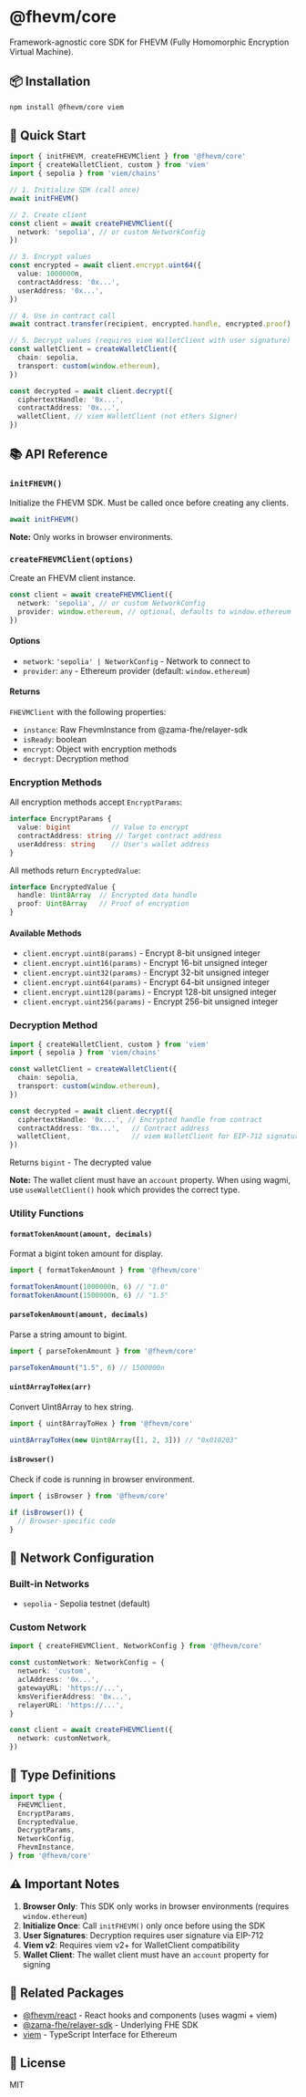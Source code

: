 # @fhevm/core

Framework-agnostic core SDK for FHEVM (Fully Homomorphic Encryption Virtual Machine).

## 📦 Installation

```bash
npm install @fhevm/core viem
```

## 🚀 Quick Start

```typescript
import { initFHEVM, createFHEVMClient } from '@fhevm/core'
import { createWalletClient, custom } from 'viem'
import { sepolia } from 'viem/chains'

// 1. Initialize SDK (call once)
await initFHEVM()

// 2. Create client
const client = await createFHEVMClient({
  network: 'sepolia', // or custom NetworkConfig
})

// 3. Encrypt values
const encrypted = await client.encrypt.uint64({
  value: 1000000n,
  contractAddress: '0x...',
  userAddress: '0x...',
})

// 4. Use in contract call
await contract.transfer(recipient, encrypted.handle, encrypted.proof)

// 5. Decrypt values (requires viem WalletClient with user signature)
const walletClient = createWalletClient({
  chain: sepolia,
  transport: custom(window.ethereum),
})

const decrypted = await client.decrypt({
  ciphertextHandle: '0x...',
  contractAddress: '0x...',
  walletClient, // viem WalletClient (not ethers Signer)
})
```

## 📚 API Reference

### `initFHEVM()`

Initialize the FHEVM SDK. Must be called once before creating any clients.

```typescript
await initFHEVM()
```

**Note:** Only works in browser environments.

### `createFHEVMClient(options)`

Create an FHEVM client instance.

```typescript
const client = await createFHEVMClient({
  network: 'sepolia', // or custom NetworkConfig
  provider: window.ethereum, // optional, defaults to window.ethereum
})
```

#### Options

- `network`: `'sepolia' | NetworkConfig` - Network to connect to
- `provider`: `any` - Ethereum provider (default: `window.ethereum`)

#### Returns

`FHEVMClient` with the following properties:

- `instance`: Raw FhevmInstance from @zama-fhe/relayer-sdk
- `isReady`: boolean
- `encrypt`: Object with encryption methods
- `decrypt`: Decryption method

### Encryption Methods

All encryption methods accept `EncryptParams`:

```typescript
interface EncryptParams {
  value: bigint          // Value to encrypt
  contractAddress: string // Target contract address
  userAddress: string    // User's wallet address
}
```

All methods return `EncryptedValue`:

```typescript
interface EncryptedValue {
  handle: Uint8Array  // Encrypted data handle
  proof: Uint8Array   // Proof of encryption
}
```

#### Available Methods

- `client.encrypt.uint8(params)` - Encrypt 8-bit unsigned integer
- `client.encrypt.uint16(params)` - Encrypt 16-bit unsigned integer
- `client.encrypt.uint32(params)` - Encrypt 32-bit unsigned integer
- `client.encrypt.uint64(params)` - Encrypt 64-bit unsigned integer
- `client.encrypt.uint128(params)` - Encrypt 128-bit unsigned integer
- `client.encrypt.uint256(params)` - Encrypt 256-bit unsigned integer

### Decryption Method

```typescript
import { createWalletClient, custom } from 'viem'
import { sepolia } from 'viem/chains'

const walletClient = createWalletClient({
  chain: sepolia,
  transport: custom(window.ethereum),
})

const decrypted = await client.decrypt({
  ciphertextHandle: '0x...', // Encrypted handle from contract
  contractAddress: '0x...',   // Contract address
  walletClient,               // viem WalletClient for EIP-712 signature
})
```

Returns `bigint` - The decrypted value

**Note:** The wallet client must have an `account` property. When using wagmi, use `useWalletClient()` hook which provides the correct type.

### Utility Functions

#### `formatTokenAmount(amount, decimals)`

Format a bigint token amount for display.

```typescript
import { formatTokenAmount } from '@fhevm/core'

formatTokenAmount(1000000n, 6) // "1.0"
formatTokenAmount(1500000n, 6) // "1.5"
```

#### `parseTokenAmount(amount, decimals)`

Parse a string amount to bigint.

```typescript
import { parseTokenAmount } from '@fhevm/core'

parseTokenAmount("1.5", 6) // 1500000n
```

#### `uint8ArrayToHex(arr)`

Convert Uint8Array to hex string.

```typescript
import { uint8ArrayToHex } from '@fhevm/core'

uint8ArrayToHex(new Uint8Array([1, 2, 3])) // "0x010203"
```

#### `isBrowser()`

Check if code is running in browser environment.

```typescript
import { isBrowser } from '@fhevm/core'

if (isBrowser()) {
  // Browser-specific code
}
```

## 🔧 Network Configuration

### Built-in Networks

- `sepolia` - Sepolia testnet (default)

### Custom Network

```typescript
import { createFHEVMClient, NetworkConfig } from '@fhevm/core'

const customNetwork: NetworkConfig = {
  network: 'custom',
  aclAddress: '0x...',
  gatewayURL: 'https://...',
  kmsVerifierAddress: '0x...',
  relayerURL: 'https://...',
}

const client = await createFHEVMClient({
  network: customNetwork,
})
```

## 📝 Type Definitions

```typescript
import type {
  FHEVMClient,
  EncryptParams,
  EncryptedValue,
  DecryptParams,
  NetworkConfig,
  FhevmInstance,
} from '@fhevm/core'
```

## ⚠️ Important Notes

1. **Browser Only**: This SDK only works in browser environments (requires `window.ethereum`)
2. **Initialize Once**: Call `initFHEVM()` only once before using the SDK
3. **User Signatures**: Decryption requires user signature via EIP-712
4. **Viem v2**: Requires viem v2+ for WalletClient compatibility
5. **Wallet Client**: The wallet client must have an `account` property for signing

## 🔗 Related Packages

- [@fhevm/react](../react) - React hooks and components (uses wagmi + viem)
- [@zama-fhe/relayer-sdk](https://www.npmjs.com/package/@zama-fhe/relayer-sdk) - Underlying FHE SDK
- [viem](https://viem.sh) - TypeScript Interface for Ethereum

## 📄 License

MIT
